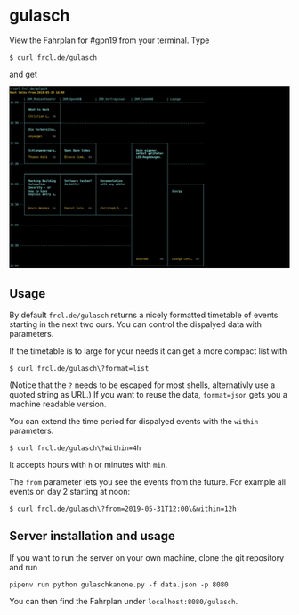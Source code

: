 # gulasch

View the Fahrplan for #gpn19 from your terminal. Type

	$ curl frcl.de/gulasch

and get

![screenshot](gulasch.png)

## Usage

By default `frcl.de/gulasch` returns a nicely formatted timetable of events starting in the next two ours.
You can control the dispalyed data with parameters.

If the timetable is to large for your needs it can get a more compact list with

	$ curl frcl.de/gulasch\?format=list

(Notice that the `?` needs to be escaped for most shells, alternativly use a quoted string as URL.)
If you want to reuse the data, `format=json` gets you a machine readable version.

You can extend the time period for dispalyed events with the `within` parameters.

	$ curl frcl.de/gulasch\?within=4h

It accepts hours with `h` or minutes with `min`.

The `from` parameter lets you see the events from the future.
For example all events on day 2 starting at noon:

	$ curl frcl.de/gulasch\?from=2019-05-31T12:00\&within=12h

## Server installation and usage

If you want to run the server on your own machine, clone the git repository and run

	pipenv run python gulaschkanone.py -f data.json -p 8080

You can then find the Fahrplan under `localhost:8080/gulasch`.
